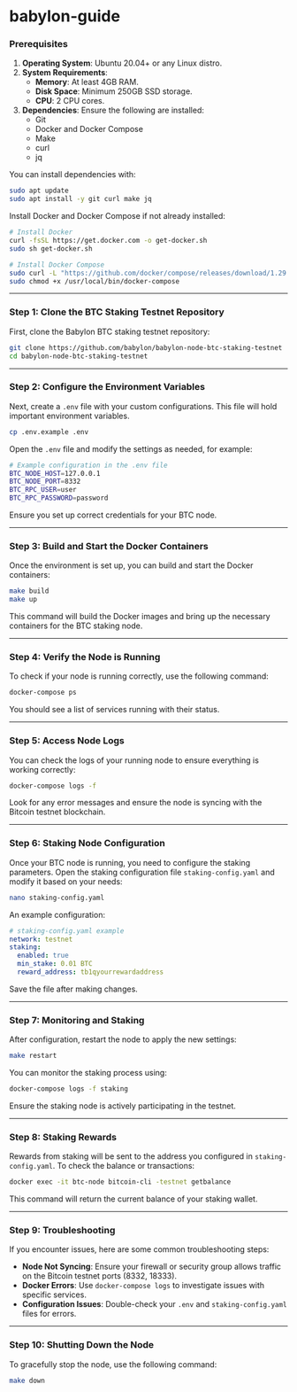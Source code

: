 # babylon-guide

### **Prerequisites**

1. **Operating System**: Ubuntu 20.04+ or any Linux distro.
2. **System Requirements**: 
    - **Memory**: At least 4GB RAM.
    - **Disk Space**: Minimum 250GB SSD storage.
    - **CPU**: 2 CPU cores.
3. **Dependencies**: Ensure the following are installed:
    - Git
    - Docker and Docker Compose
    - Make
    - curl
    - jq

You can install dependencies with:

```bash
sudo apt update
sudo apt install -y git curl make jq
```

Install Docker and Docker Compose if not already installed:

```bash
# Install Docker
curl -fsSL https://get.docker.com -o get-docker.sh
sudo sh get-docker.sh

# Install Docker Compose
sudo curl -L "https://github.com/docker/compose/releases/download/1.29.2/docker-compose-$(uname -s)-$(uname -m)" -o /usr/local/bin/docker-compose
sudo chmod +x /usr/local/bin/docker-compose
```

---

### **Step 1: Clone the BTC Staking Testnet Repository**

First, clone the Babylon BTC staking testnet repository:

```bash
git clone https://github.com/babylon/babylon-node-btc-staking-testnet
cd babylon-node-btc-staking-testnet
```

---

### **Step 2: Configure the Environment Variables**

Next, create a `.env` file with your custom configurations. This file will hold important environment variables.

```bash
cp .env.example .env
```

Open the `.env` file and modify the settings as needed, for example:

```bash
# Example configuration in the .env file
BTC_NODE_HOST=127.0.0.1
BTC_NODE_PORT=8332
BTC_RPC_USER=user
BTC_RPC_PASSWORD=password
```

Ensure you set up correct credentials for your BTC node.

---

### **Step 3: Build and Start the Docker Containers**

Once the environment is set up, you can build and start the Docker containers:

```bash
make build
make up
```

This command will build the Docker images and bring up the necessary containers for the BTC staking node.

---

### **Step 4: Verify the Node is Running**

To check if your node is running correctly, use the following command:

```bash
docker-compose ps
```

You should see a list of services running with their status.

---

### **Step 5: Access Node Logs**

You can check the logs of your running node to ensure everything is working correctly:

```bash
docker-compose logs -f
```

Look for any error messages and ensure the node is syncing with the Bitcoin testnet blockchain.

---

### **Step 6: Staking Node Configuration**

Once your BTC node is running, you need to configure the staking parameters. Open the staking configuration file `staking-config.yaml` and modify it based on your needs:

```bash
nano staking-config.yaml
```

An example configuration:

```yaml
# staking-config.yaml example
network: testnet
staking:
  enabled: true
  min_stake: 0.01 BTC
  reward_address: tb1qyourrewardaddress
```

Save the file after making changes.

---

### **Step 7: Monitoring and Staking**

After configuration, restart the node to apply the new settings:

```bash
make restart
```

You can monitor the staking process using:

```bash
docker-compose logs -f staking
```

Ensure the staking node is actively participating in the testnet.

---

### **Step 8: Staking Rewards**

Rewards from staking will be sent to the address you configured in `staking-config.yaml`. To check the balance or transactions:

```bash
docker exec -it btc-node bitcoin-cli -testnet getbalance
```

This command will return the current balance of your staking wallet.

---

### **Step 9: Troubleshooting**

If you encounter issues, here are some common troubleshooting steps:

- **Node Not Syncing**: Ensure your firewall or security group allows traffic on the Bitcoin testnet ports (8332, 18333).
- **Docker Errors**: Use `docker-compose logs` to investigate issues with specific services.
- **Configuration Issues**: Double-check your `.env` and `staking-config.yaml` files for errors.

---

### **Step 10: Shutting Down the Node**

To gracefully stop the node, use the following command:

```bash
make down
```

